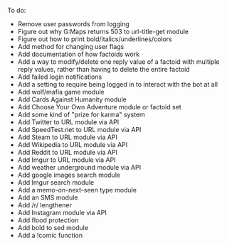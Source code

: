 To do:
* Remove user passwords from logging
* Figure out why G:Maps returns 503 to url-title-get module
* Figure out how to print bold/italics/underlines/colors
* Add method for changing user flags
* Add documentation of how factoids work
* Add a way to modify/delete one reply value of a factoid with multiple reply values, rather than having to delete the entire factoid
* Add failed login notifications
* Add a setting to require being logged in to interact with the bot at all
* Add wolf/mafia game module
* Add Cards Against Humanity module
* Add Choose Your Own Adventure module or factoid set
* Add some kind of "prize for karma" system
* Add Twitter to URL module via API
* Add SpeedTest.net to URL module via API
* Add Steam to URL module via API
* Add Wikipedia to URL module via API
* Add Reddit to URL module via API
* Add Imgur to URL module via API
* Add weather underground module via API
* Add google images search module
* Add Imgur search module
* Add a memo-on-next-seen type module
* Add an SMS module
* Add /r/ lengthener
* Add Instagram module via API
* Add flood protection
* Add bold to sed module
* Add a !comic function
